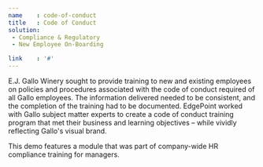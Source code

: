 ```yaml
---
name    : code-of-conduct
title   : Code of Conduct
solution:
 - Compliance & Regulatory
 - New Employee On-Boarding

link    : '#'
---
```

E.J. Gallo Winery sought to provide training to new and existing employees on policies and procedures associated with the code of conduct required of all Gallo employees. The information delivered needed to be consistent, and the completion of the training had to be documented. EdgePoint worked with Gallo subject matter experts to create a code of conduct training program that met their business and learning objectives – while vividly reflecting Gallo's visual brand.

This demo features a module that was part of company-wide HR compliance training for managers.

